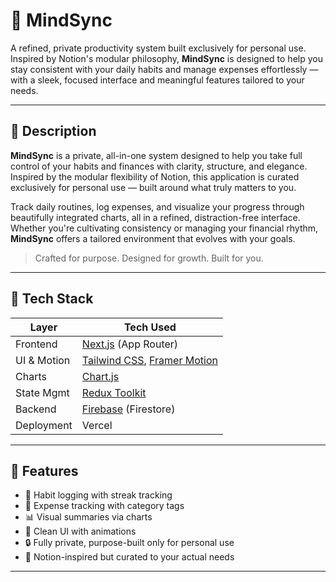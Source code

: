 # 🧠 MindSync 

A refined, private productivity system built exclusively for personal use. Inspired by Notion's modular philosophy, **MindSync** is designed to help you stay consistent with your daily habits and manage expenses effortlessly — with a sleek, focused interface and meaningful features tailored to your needs.

---

## 📖 Description

**MindSync** is a private, all-in-one system designed to help you take full control of your habits and finances with clarity, structure, and elegance. Inspired by the modular flexibility of Notion, this application is curated exclusively for personal use — built around what truly matters to you.

Track daily routines, log expenses, and visualize your progress through beautifully integrated charts, all in a refined, distraction-free interface. Whether you're cultivating consistency or managing your financial rhythm, **MindSync** offers a tailored environment that evolves with your goals.

> Crafted for purpose. Designed for growth. Built for you.

---

## 🧰 Tech Stack

| Layer       | Tech Used                                                                                 |
| ----------- | ----------------------------------------------------------------------------------------- |
| Frontend    | [Next.js](https://nextjs.org/) (App Router)                                               |
| UI & Motion | [Tailwind CSS](https://tailwindcss.com/), [Framer Motion](https://www.framer.com/motion/) |
| Charts      | [Chart.js](https://www.chartjs.org/)                                                      |
| State Mgmt  | [Redux Toolkit](https://redux-toolkit.js.org/)                                            |
| Backend     | [Firebase](https://firebase.google.com/) (Firestore)                                      |
| Deployment  | Vercel                                                                                    |

---

## 🚀 Features

- 🔁 Habit logging with streak tracking
- 💸 Expense tracking with category tags
- 📊 Visual summaries via charts
- 🌙 Clean UI with animations
- 🔒 Fully private, purpose-built only for personal use
- 🧠 Notion-inspired but curated to your actual needs

---
